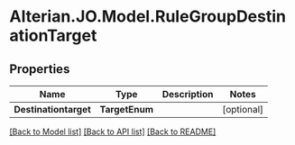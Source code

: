 # Alterian.JO.Model.RuleGroupDestinationTarget

## Properties

Name | Type | Description | Notes
------------ | ------------- | ------------- | -------------
**Destinationtarget** | **TargetEnum** |  | [optional] 

[[Back to Model list]](../README.md#documentation-for-models) [[Back to API list]](../README.md#documentation-for-api-endpoints) [[Back to README]](../README.md)

